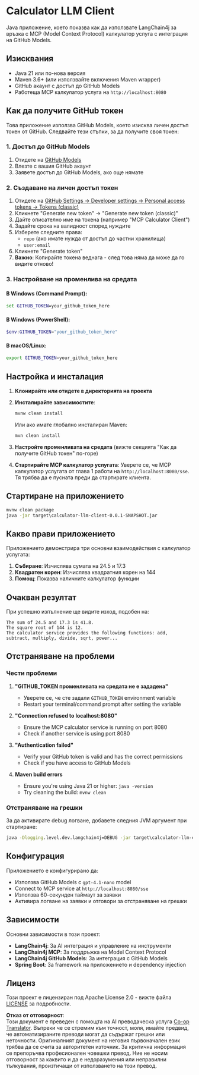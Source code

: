 <!--
CO_OP_TRANSLATOR_METADATA:
{
  "original_hash": "ac2459c0d5cc823922e3d9240a95028c",
  "translation_date": "2025-06-11T13:33:46+00:00",
  "source_file": "03-GettingStarted/03-llm-client/solution/java/README.md",
  "language_code": "bg"
}
-->
# Calculator LLM Client

Java приложение, което показва как да използвате LangChain4j за връзка с MCP (Model Context Protocol) калкулатор услуга с интеграция на GitHub Models.

## Изисквания

- Java 21 или по-нова версия
- Maven 3.6+ (или използвайте включения Maven wrapper)
- GitHub акаунт с достъп до GitHub Models
- Работеща MCP калкулатор услуга на `http://localhost:8080`

## Как да получите GitHub токен

Това приложение използва GitHub Models, което изисква личен достъп токен от GitHub. Следвайте тези стъпки, за да получите своя токен:

### 1. Достъп до GitHub Models
1. Отидете на [GitHub Models](https://github.com/marketplace/models)
2. Влезте с вашия GitHub акаунт
3. Заявете достъп до GitHub Models, ако още нямате

### 2. Създаване на личен достъп токен
1. Отидете на [GitHub Settings → Developer settings → Personal access tokens → Tokens (classic)](https://github.com/settings/tokens)
2. Кликнете "Generate new token" → "Generate new token (classic)"
3. Дайте описателно име на токена (например "MCP Calculator Client")
4. Задайте срока на валидност според нуждите
5. Изберете следните права:
   - `repo` (ако имате нужда от достъп до частни хранилища)
   - `user:email`
6. Кликнете "Generate token"
7. **Важно**: Копирайте токена веднага - след това няма да може да го видите отново!

### 3. Настройване на променлива на средата

#### В Windows (Command Prompt):
```cmd
set GITHUB_TOKEN=your_github_token_here
```

#### В Windows (PowerShell):
```powershell
$env:GITHUB_TOKEN="your_github_token_here"
```

#### В macOS/Linux:
```bash
export GITHUB_TOKEN=your_github_token_here
```

## Настройка и инсталация

1. **Клонирайте или отидете в директорията на проекта**

2. **Инсталирайте зависимостите**:
   ```cmd
   mvnw clean install
   ```
   Или ако имате глобално инсталиран Maven:
   ```cmd
   mvn clean install
   ```

3. **Настройте променливата на средата** (вижте секцията "Как да получите GitHub токен" по-горе)

4. **Стартирайте MCP калкулатор услугата**:
   Уверете се, че MCP калкулатор услугата от глава 1 работи на `http://localhost:8080/sse`. Тя трябва да е пусната преди да стартирате клиента.

## Стартиране на приложението

```cmd
mvnw clean package
java -jar target\calculator-llm-client-0.0.1-SNAPSHOT.jar
```

## Какво прави приложението

Приложението демонстрира три основни взаимодействия с калкулатор услугата:

1. **Събиране**: Изчислява сумата на 24.5 и 17.3
2. **Квадратен корен**: Изчислява квадратния корен на 144
3. **Помощ**: Показва наличните калкулатор функции

## Очакван резултат

При успешно изпълнение ще видите изход, подобен на:

```
The sum of 24.5 and 17.3 is 41.8.
The square root of 144 is 12.
The calculator service provides the following functions: add, subtract, multiply, divide, sqrt, power...
```

## Отстраняване на проблеми

### Чести проблеми

1. **"GITHUB_TOKEN променливата на средата не е зададена"**
   - Уверете се, че сте задали `GITHUB_TOKEN` environment variable
   - Restart your terminal/command prompt after setting the variable

2. **"Connection refused to localhost:8080"**
   - Ensure the MCP calculator service is running on port 8080
   - Check if another service is using port 8080

3. **"Authentication failed"**
   - Verify your GitHub token is valid and has the correct permissions
   - Check if you have access to GitHub Models

4. **Maven build errors**
   - Ensure you're using Java 21 or higher: `java -version`
   - Try cleaning the build: `mvnw clean`

### Отстраняване на грешки

За да активирате debug логване, добавете следния JVM аргумент при стартиране:
```cmd
java -Dlogging.level.dev.langchain4j=DEBUG -jar target\calculator-llm-client-0.0.1-SNAPSHOT.jar
```

## Конфигурация

Приложението е конфигурирано да:
- Използва GitHub Models с `gpt-4.1-nano` model
- Connect to MCP service at `http://localhost:8080/sse`
- Използва 60-секунден таймаут за заявки
- Активира логване на заявки и отговори за отстраняване на грешки

## Зависимости

Основни зависимости в този проект:
- **LangChain4j**: За AI интеграция и управление на инструменти
- **LangChain4j MCP**: За поддръжка на Model Context Protocol
- **LangChain4j GitHub Models**: За интеграция с GitHub Models
- **Spring Boot**: За framework на приложението и dependency injection

## Лиценз

Този проект е лицензиран под Apache License 2.0 - вижте файла [LICENSE](../../../../../../03-GettingStarted/03-llm-client/solution/java/LICENSE) за подробности.

**Отказ от отговорност**:  
Този документ е преведен с помощта на AI преводаческа услуга [Co-op Translator](https://github.com/Azure/co-op-translator). Въпреки че се стремим към точност, моля, имайте предвид, че автоматизираните преводи могат да съдържат грешки или неточности. Оригиналният документ на неговия първоначален език трябва да се счита за авторитетен източник. За критична информация се препоръчва професионален човешки превод. Ние не носим отговорност за каквито и да е недоразумения или неправилни тълкувания, произтичащи от използването на този превод.